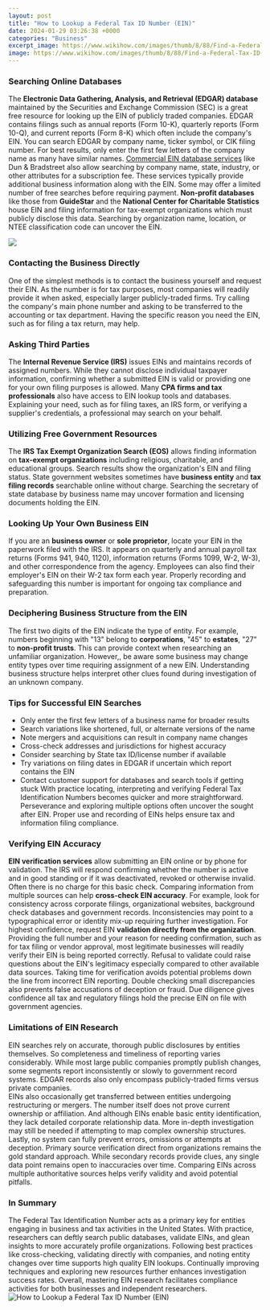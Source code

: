 ```yaml
---
layout: post
title: "How to Lookup a Federal Tax ID Number (EIN)"
date: 2024-01-29 03:26:38 +0000
categories: "Business"
excerpt_image: https://www.wikihow.com/images/thumb/8/88/Find-a-Federal-Tax-ID-Number-Step-13-Version-4.jpg/aid1850974-v4-728px-Find-a-Federal-Tax-ID-Number-Step-13-Version-4.jpg
image: https://www.wikihow.com/images/thumb/8/88/Find-a-Federal-Tax-ID-Number-Step-13-Version-4.jpg/aid1850974-v4-728px-Find-a-Federal-Tax-ID-Number-Step-13-Version-4.jpg
---
```


### Searching Online Databases
The **Electronic Data Gathering, Analysis, and Retrieval (EDGAR) database** maintained by the Securities and Exchange Commission (SEC) is a great free resource for looking up the EIN of publicly traded companies. EDGAR contains filings such as annual reports (Form 10-K), quarterly reports (Form 10-Q), and current reports (Form 8-K) which often include the company's EIN. You can search EDGAR by company name, ticker symbol, or CIK filing number. For best results, only enter the first few letters of the company name as many have similar names.
[Commercial EIN database services](https://fistore.mysenprints.com/collection/able) like Dun & Bradstreet also allow searching by company name, state, industry, or other attributes for a subscription fee. These services typically provide additional business information along with the EIN. Some may offer a limited number of free searches before requiring payment. 
**Non-profit databases** like those from **GuideStar** and the **National Center for Charitable Statistics** house EIN and filing information for tax-exempt organizations which must publicly disclose this data. Searching by organization name, location, or NTEE classification code can uncover the EIN.

![](https://www.wikihow.com/images/c/cc/Find-a-Federal-Tax-ID-Number-Step-21.jpg)
### Contacting the Business Directly
One of the simplest methods is to contact the business yourself and request their EIN. As the number is for tax purposes, most companies will readily provide it when asked, especially larger publicly-traded firms. Try calling the company's main phone number and asking to be transferred to the accounting or tax department. Having the specific reason you need the EIN, such as for filing a tax return, may help.
### Asking Third Parties
The **Internal Revenue Service (IRS)** issues EINs and maintains records of assigned numbers. While they cannot disclose individual taxpayer information, confirming whether a submitted EIN is valid or providing one for your own filing purposes is allowed. 
Many **CPA firms and tax professionals** also have access to EIN lookup tools and databases. Explaining your need, such as for filing taxes, an IRS form, or verifying a supplier's credentials, a professional may search on your behalf.
### Utilizing Free Government Resources
The **IRS Tax Exempt Organization Search (EOS)** allows finding information on **tax-exempt organizations** including religious, charitable, and educational groups. Search results show the organization's EIN and filing status.
State government websites sometimes have **business entity** and **tax filing records** searchable online without charge. Searching the secretary of state database by business name may uncover formation and licensing documents holding the EIN.
### Looking Up Your Own Business EIN
If you are an **business owner** or **sole proprietor**, locate your EIN in the paperwork filed with the IRS. It appears on quarterly and annual payroll tax returns (Forms 941, 940, 1120), information returns (Forms 1099, W-2, W-3), and other correspondence from the agency. Employees can also find their employer's EIN on their W-2 tax form each year. Properly recording and safeguarding this number is important for ongoing tax compliance and preparation.
### Deciphering Business Structure from the EIN
The first two digits of the EIN indicate the type of entity. For example, numbers beginning with "13" belong to **corporations**, "45" to **estates**, "27" to **non-profit trusts**. This can provide context when researching an unfamiliar organization. However,, be aware some business may change entity types over time requiring assignment of a new EIN. Understanding business structure helps interpret other clues found during investigation of an unknown company.
### Tips for Successful EIN Searches
- Only enter the first few letters of a business name for broader results 
- Search variations like shortened, full, or alternate versions of the name
- Note mergers and acquisitions can result in company name changes
- Cross-check addresses and jurisdictions for highest accuracy
- Consider searching by State tax ID/license number if available
- Try variations on filing dates in EDGAR if uncertain which report contains the EIN
- Contact customer support for databases and search tools if getting stuck
With practice locating, interpreting and verifying Federal Tax Identification Numbers becomes quicker and more straightforward. Perseverance and exploring multiple options often uncover the sought after EIN. Proper use and recording of EINs helps ensure tax and information filing compliance.
### Verifying EIN Accuracy  
**EIN verification services** allow submitting an EIN online or by phone for validation. The IRS will respond confirming whether the number is active and in good standing or if it was deactivated, revoked or otherwise invalid. Often there is no charge for this basic check.
Comparing information from multiple sources can help **cross-check EIN accuracy**. For example, look for consistency across corporate filings, organizational websites, background check databases and government records. Inconsistencies may point to a typographical error or identity mix-up requiring further investigation.
For highest confidence, request EIN **validation directly from the organization**. Providing the full number and your reason for needing confirmation, such as for tax filing or vendor approval, most legitimate businesses will readily verify their EIN is being reported correctly. Refusal to validate could raise questions about the EIN's legitimacy especially compared to other available data sources. 
Taking time for verification avoids potential problems down the line from incorrect EIN reporting. Double checking small discrepancies also prevents false accusations of deception or fraud. Due diligence gives confidence all tax and regulatory filings hold the precise EIN on file with government agencies.
### Limitations of EIN Research
EIN searches rely on accurate, thorough public disclosures by entities themselves. So completeness and timeliness of reporting varies considerably. While most large public companies promptly publish changes, some segments report inconsistently or slowly to government record systems. EDGAR records also only encompass publicly-traded firms versus private companies.  
EINs also occasionally get transferred between entities undergoing restructuring or mergers. The number itself does not prove current ownership or affiliation. And although EINs enable basic entity identification, they lack detailed corporate relationship data. More in-depth investigation may still be needed if attempting to map complex ownership structures.
Lastly, no system can fully prevent errors, omissions or attempts at deception. Primary source verification direct from organizations remains the gold standard approach. While secondary records provide clues, any single data point remains open to inaccuracies over time. Comparing EINs across multiple authoritative sources helps verify validity and avoid potential pitfalls.
### In Summary
The Federal Tax Identification Number acts as a primary key for entities engaging in business and tax activities in the United States. With practice, researchers can deftly search public databases, validate EINs, and glean insights to more accurately profile organizations. Following best practices like cross-checking, validating directly with companies, and noting entity changes over time supports high quality EIN lookups. Continually improving techniques and exploring new resources further enhances investigation success rates. Overall, mastering EIN research facilitates compliance activities for both businesses and independent researchers.
![How to Lookup a Federal Tax ID Number (EIN)](https://www.wikihow.com/images/thumb/8/88/Find-a-Federal-Tax-ID-Number-Step-13-Version-4.jpg/aid1850974-v4-728px-Find-a-Federal-Tax-ID-Number-Step-13-Version-4.jpg)